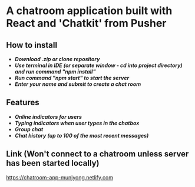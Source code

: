 # A chatroom application built with React and 'Chatkit' from Pusher

## How to install
* ***Download .zip or clone repository***
* ***Use terminal in IDE (or separate window - cd into project directory) and run command "npm install"***
* ***Run command "npm start" to start the server***
* ***Enter your name and submit to create a chat room***

## Features
* ***Online indicators for users***
* ***Typing indicators when user types in the chatbox***
* ***Group chat***
* ***Chat history (up to 100 of the most recent messages)***

## Link (Won't connect to a chatroom unless server has been started locally)
https://chatroom-app-munjyong.netlify.com

